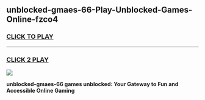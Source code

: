 
## unblocked-gmaes-66-Play-Unblocked-Games-Online-fzco4
<h3>
<a href="https://premium76.site?title=unblocked-gmaes-66&ref=25A">CLICK TO PLAY</a></h3>
<hr>

<h3>
<a href="https://premium76.site?title=unblocked-gmaes-66&ref=25A">CLICK 2 PLAY</a>
  
</h3>

<a href="https://premium76.site?title=unblocked-gmaes-66&ref=25A"><img src="https://clearcache.store/games.png"></a>


**unblocked-gmaes-66 games unblocked: Your Gateway to Fun and Accessible Online Gaming**

